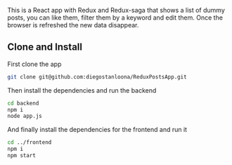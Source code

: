 This is a React app with Redux and Redux-saga that shows a list of dummy posts, you can like them, filter them by a keyword and edit them. Once the browser is refreshed the new data disappear.

## Clone and Install

First clone the app

```bash
git clone git@github.com:diegostanloona/ReduxPostsApp.git
```

Then install the dependencies and run the backend
```bash
cd backend
npm i
node app.js
```

And finally install the dependencies for the frontend and run it
```bash
cd ../frontend
npm i
npm start
```
